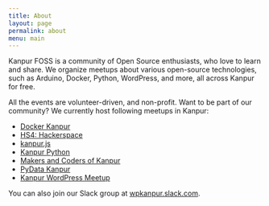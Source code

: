 ```yaml
---
title: About
layout: page
permalink: about
menu: main
---
```


Kanpur FOSS is a community of Open Source enthusiasts, who love to learn and share. We organize meetups about various open-source technologies, such as Arduino, Docker, Python, WordPress, and more, all across Kanpur for free.

All the events are volunteer-driven, and non-profit. Want to be part of our community? We currently host following meetups in Kanpur:

* [Docker Kanpur](https://www.meetup.com/Docker-Kanpur/)
* [HS4: Hackerspace](https://www.meetup.com/hackerspace-kanpur/)
* [kanpur.js](https://www.meetup.com/kanpur-js/)
* [Kanpur Python](https://www.meetup.com/KanpurPython/)
* [Makers and Coders of Kanpur](https://www.meetup.com/makerspacekanpur/)
* [PyData Kanpur](https://www.meetup.com/PyDataKanpur/)
* [Kanpur WordPress Meetup](https://www.meetup.com/WordPress-Kanpur/)

You can also join our Slack group at [wpkanpur.slack.com](https://wpkanpur.herokuapp.com/).
